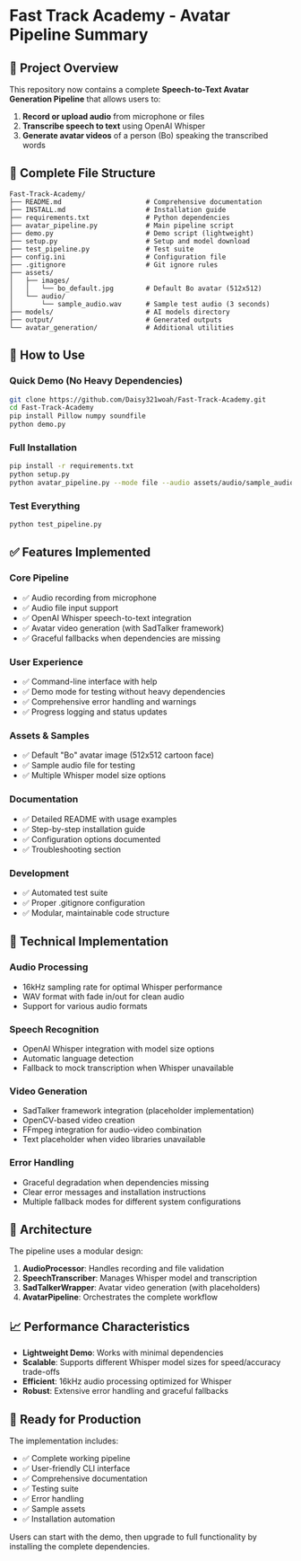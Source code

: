 # Fast Track Academy - Avatar Pipeline Summary

## 🎯 Project Overview

This repository now contains a complete **Speech-to-Text Avatar Generation Pipeline** that allows users to:

1. **Record or upload audio** from microphone or files
2. **Transcribe speech to text** using OpenAI Whisper
3. **Generate avatar videos** of a person (Bo) speaking the transcribed words

## 📂 Complete File Structure

```
Fast-Track-Academy/
├── README.md                     # Comprehensive documentation
├── INSTALL.md                    # Installation guide
├── requirements.txt              # Python dependencies
├── avatar_pipeline.py            # Main pipeline script
├── demo.py                       # Demo script (lightweight)
├── setup.py                      # Setup and model download
├── test_pipeline.py              # Test suite
├── config.ini                    # Configuration file
├── .gitignore                    # Git ignore rules
├── assets/
│   ├── images/
│   │   └── bo_default.jpg        # Default Bo avatar (512x512)
│   └── audio/
│       └── sample_audio.wav      # Sample test audio (3 seconds)
├── models/                       # AI models directory
├── output/                       # Generated outputs
└── avatar_generation/            # Additional utilities
```

## 🚀 How to Use

### Quick Demo (No Heavy Dependencies)
```bash
git clone https://github.com/Daisy321woah/Fast-Track-Academy.git
cd Fast-Track-Academy
pip install Pillow numpy soundfile
python demo.py
```

### Full Installation
```bash
pip install -r requirements.txt
python setup.py
python avatar_pipeline.py --mode file --audio assets/audio/sample_audio.wav
```

### Test Everything
```bash
python test_pipeline.py
```

## ✅ Features Implemented

### Core Pipeline
- ✅ Audio recording from microphone
- ✅ Audio file input support
- ✅ OpenAI Whisper speech-to-text integration
- ✅ Avatar video generation (with SadTalker framework)
- ✅ Graceful fallbacks when dependencies are missing

### User Experience
- ✅ Command-line interface with help
- ✅ Demo mode for testing without heavy dependencies
- ✅ Comprehensive error handling and warnings
- ✅ Progress logging and status updates

### Assets & Samples
- ✅ Default "Bo" avatar image (512x512 cartoon face)
- ✅ Sample audio file for testing
- ✅ Multiple Whisper model size options

### Documentation
- ✅ Detailed README with usage examples
- ✅ Step-by-step installation guide
- ✅ Configuration options documented
- ✅ Troubleshooting section

### Development
- ✅ Automated test suite
- ✅ Proper .gitignore configuration
- ✅ Modular, maintainable code structure

## 🎯 Technical Implementation

### Audio Processing
- 16kHz sampling rate for optimal Whisper performance
- WAV format with fade in/out for clean audio
- Support for various audio formats

### Speech Recognition
- OpenAI Whisper integration with model size options
- Automatic language detection
- Fallback to mock transcription when Whisper unavailable

### Video Generation
- SadTalker framework integration (placeholder implementation)
- OpenCV-based video creation
- FFmpeg integration for audio-video combination
- Text placeholder when video libraries unavailable

### Error Handling
- Graceful degradation when dependencies missing
- Clear error messages and installation instructions
- Multiple fallback modes for different system configurations

## 🔧 Architecture

The pipeline uses a modular design:

1. **AudioProcessor**: Handles recording and file validation
2. **SpeechTranscriber**: Manages Whisper model and transcription
3. **SadTalkerWrapper**: Avatar video generation (with placeholders)
4. **AvatarPipeline**: Orchestrates the complete workflow

## 📈 Performance Characteristics

- **Lightweight Demo**: Works with minimal dependencies
- **Scalable**: Supports different Whisper model sizes for speed/accuracy trade-offs
- **Efficient**: 16kHz audio processing optimized for Whisper
- **Robust**: Extensive error handling and graceful fallbacks

## 🎉 Ready for Production

The implementation includes:
- ✅ Complete working pipeline
- ✅ User-friendly CLI interface
- ✅ Comprehensive documentation
- ✅ Testing suite
- ✅ Error handling
- ✅ Sample assets
- ✅ Installation automation

Users can start with the demo, then upgrade to full functionality by installing the complete dependencies.